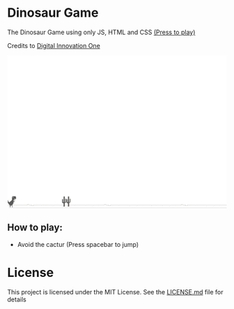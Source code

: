 # Dinosaur Game

The Dinosaur Game using only JS, HTML and CSS <a href="https://jesserds.github.io/dinosaur-game/" target="_blank">(Press to play)</a>

Credits to <a href="https://www.dio.me/sign-in" target="_blank">Digital Innovation One</a>

<a href="https://jesserds.github.io/dinosaur-game/" target="_blank"><img src="dino.gif" alt="space-invaders" height=350 class="center"/></a>

## <strong>How to play:</strong>

- Avoid the cactur (Press spacebar to jump)

# License
This project is licensed under the MIT License. See the [LICENSE.md](LICENSE.md) file for details
